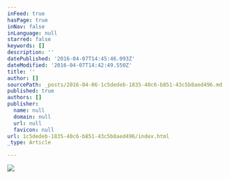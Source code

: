 ```yaml
---
inFeed: true
hasPage: true
inNav: false
inLanguage: null
starred: false
keywords: []
description: ''
datePublished: '2016-04-07T14:45:46.093Z'
dateModified: '2016-04-07T14:42:49.550Z'
title: ''
author: []
sourcePath: _posts/2016-04-06-1c5dedeb-1835-40c6-b851-43c5b8aed496.md
published: true
authors: []
publisher:
  name: null
  domain: null
  url: null
  favicon: null
url: 1c5dedeb-1835-40c6-b851-43c5b8aed496/index.html
_type: Article

---
```

![](https://the-grid-user-content.s3-us-west-2.amazonaws.com/617690f0-d72b-4d2c-848a-c447571700e0.png)